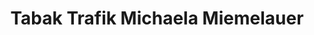 ---
title: "Tabak Trafik Michaela Miemelauer"
url: /weyer/tabak-trafik-michaela-miemelauer/
shop: Tabak
---